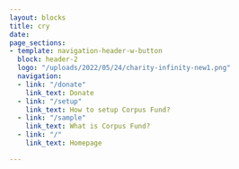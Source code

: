 ```yaml
---
layout: blocks
title: cry
date: 
page_sections:
- template: navigation-header-w-button
  block: header-2
  logo: "/uploads/2022/05/24/charity-infinity-new1.png"
  navigation:
  - link: "/donate"
    link_text: Donate
  - link: "/setup"
    link_text: How to setup Corpus Fund?
  - link: "/sample"
    link_text: What is Corpus Fund?
  - link: "/"
    link_text: Homepage

---
```

